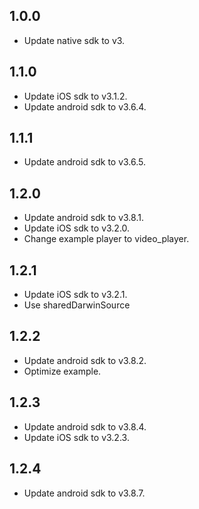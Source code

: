 ## 1.0.0

* Update native sdk to v3.

## 1.1.0

* Update iOS sdk to v3.1.2.
* Update android sdk to v3.6.4.

## 1.1.1

* Update android sdk to v3.6.5.

## 1.2.0
* Update android sdk to v3.8.1.
* Update iOS sdk to v3.2.0.
* Change example player to video_player.

## 1.2.1
* Update iOS sdk to v3.2.1.
* Use sharedDarwinSource

## 1.2.2
* Update android sdk to v3.8.2.
* Optimize example.

## 1.2.3
* Update android sdk to v3.8.4.
* Update iOS sdk to v3.2.3.

## 1.2.4
* Update android sdk to v3.8.7.